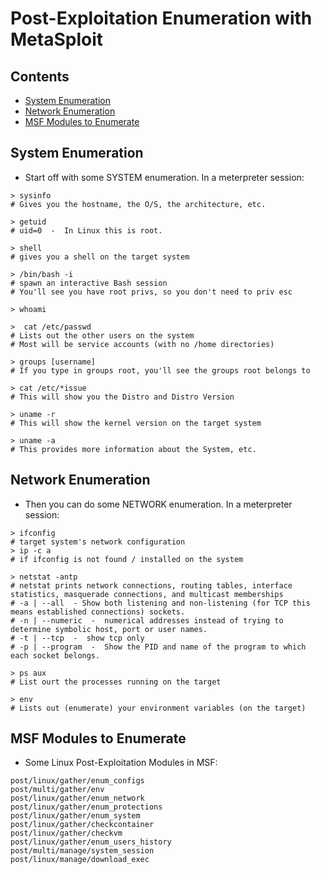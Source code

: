 # Post-Exploitation Enumeration with MetaSploit

## Contents
- [System Enumeration](#system-enumeration)
- [Network Enumeration](#network-enumeration)
- [MSF Modules to Enumerate](#msf-modules-to-enumerate)

## System Enumeration
- Start off with some SYSTEM enumeration. In a meterpreter session: 
```
> sysinfo
# Gives you the hostname, the O/S, the architecture, etc.

> getuid
# uid=0  -  In Linux this is root.

> shell
# gives you a shell on the target system

> /bin/bash -i
# spawn an interactive Bash session
# You'll see you have root privs, so you don't need to priv esc

> whoami

>  cat /etc/passwd
# Lists out the other users on the system 
# Most will be service accounts (with no /home directories)

> groups [username]
# If you type in groups root, you'll see the groups root belongs to

> cat /etc/*issue
# This will show you the Distro and Distro Version

> uname -r
# This will show the kernel version on the target system

> uname -a 
# This provides more information about the System, etc. 
```

## Network Enumeration
- Then you can do some NETWORK enumeration. In a meterpreter session:
```
> ifconfig   
# target system's network configuration
> ip -c a
# if ifconfig is not found / installed on the system

> netstat -antp
# netstat prints network connections, routing tables, interface statistics, masquerade connections, and multicast memberships 
# -a | --all  - Show both listening and non-listening (for TCP this means established connections) sockets.
# -n | --numeric  -  numerical addresses instead of trying to determine symbolic host, port or user names.
# -t | --tcp  -  show tcp only 
# -p | --program  -  Show the PID and name of the program to which each socket belongs.

> ps aux
# List ourt the processes running on the target

> env
# Lists out (enumerate) your environment variables (on the target)
```

## MSF Modules to Enumerate
- Some Linux Post-Exploitation Modules in MSF: 
```
post/linux/gather/enum_configs
post/multi/gather/env
post/linux/gather/enum_network
post/linux/gather/enum_protections
post/linux/gather/enum_system
post/linux/gather/checkcontainer
post/linux/gather/checkvm
post/linux/gather/enum_users_history
post/multi/manage/system_session
post/linux/manage/download_exec
```
